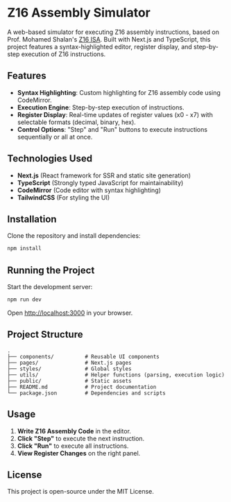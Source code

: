 # Z16 Assembly Simulator

A web-based simulator for executing Z16 assembly instructions, based on Prof. Mohamed Shalan's [Z16 ISA](https://github.com/shalan/z16). Built with Next.js and TypeScript, this project features a syntax-highlighted editor, register display, and step-by-step execution of Z16 instructions.

## Features
- **Syntax Highlighting**: Custom highlighting for Z16 assembly code using CodeMirror.
- **Execution Engine**: Step-by-step execution of instructions.
- **Register Display**: Real-time updates of register values (x0 - x7) with selectable formats (decimal, binary, hex).
- **Control Options**: "Step" and "Run" buttons to execute instructions sequentially or all at once.

## Technologies Used
- **Next.js** (React framework for SSR and static site generation)
- **TypeScript** (Strongly typed JavaScript for maintainability)
- **CodeMirror** (Code editor with syntax highlighting)
- **TailwindCSS** (For styling the UI)

## Installation

Clone the repository and install dependencies:

```sh
npm install
```

## Running the Project

Start the development server:

```sh
npm run dev
```

Open [http://localhost:3000](http://localhost:3000) in your browser.

## Project Structure

```
.
├── components/          # Reusable UI components
├── pages/               # Next.js pages
├── styles/              # Global styles
├── utils/               # Helper functions (parsing, execution logic)
├── public/              # Static assets
├── README.md            # Project documentation
└── package.json         # Dependencies and scripts
```

## Usage
1. **Write Z16 Assembly Code** in the editor.
2. **Click "Step"** to execute the next instruction.
3. **Click "Run"** to execute all instructions.
4. **View Register Changes** on the right panel.

## License
This project is open-source under the MIT License.
